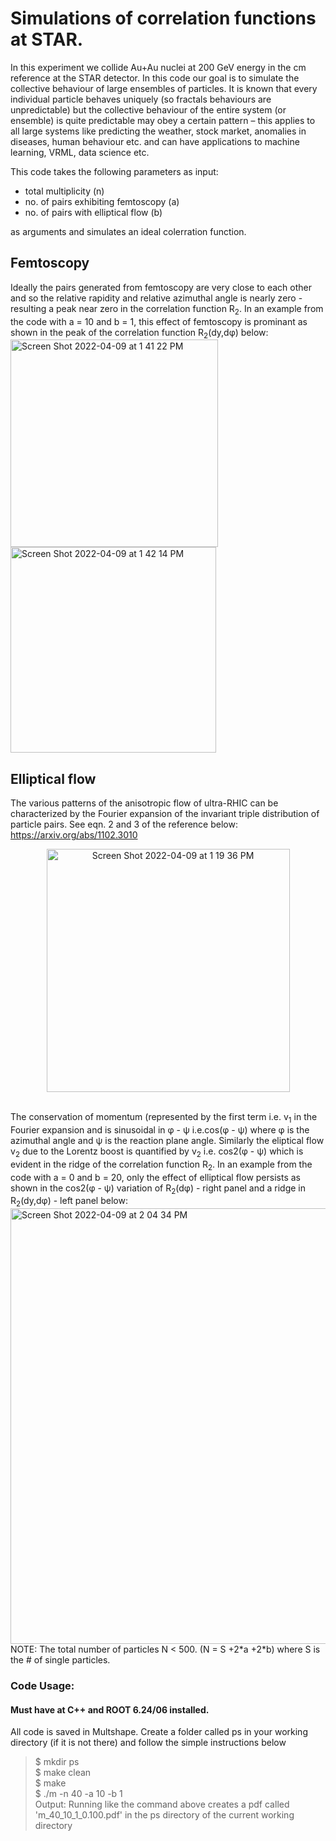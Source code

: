 # Simulations of correlation functions at STAR.
In this experiment we collide Au+Au nuclei at 200 GeV energy in the cm reference at the STAR detector. 
In this code our goal is to simulate the collective behaviour of large ensembles of particles. 
It is known that every individual particle behaves uniquely (so fractals behaviours are unpredictable) but the 
collective behaviour of the entire system (or ensemble) is quite predictable may obey a certain pattern – this applies to 
all large systems like predicting the weather, stock market, anomalies in diseases, human behaviour etc. and can have 
applications to machine learning, VRML, data science etc. 

This code takes the following parameters as input:
<ul>
  <li> total multiplicity (n)</li>

   <li> no. of pairs exhibiting femtoscopy (a) </li>
    <li> no. of pairs with elliptical flow (b) </li> </ul>
        as arguments 
and simulates an ideal colerration function. </br>

## Femtoscopy
Ideally the pairs generated from femtoscopy are very close to each other and 
so the relative rapidity and relative azimuthal angle is nearly zero - resulting a peak near zero in the correlation function R<sub>2</sub>.
In an example from the code with a = 10 and b = 1, this effect of femtoscopy is prominant as shown in the peak of the correlation function R<sub>2</sub>(dy,d&phi;) below:</br>
<img width="332" alt="Screen Shot 2022-04-09 at 1 41 22 PM" src="https://user-images.githubusercontent.com/27436642/162585361-8b4bea4c-ff44-4ce1-8c8a-a1a04aeefed1.png"><img width="329" alt="Screen Shot 2022-04-09 at 1 42 14 PM" src="https://user-images.githubusercontent.com/27436642/162585394-bbd82d52-b0ca-41d2-9469-d0a20ebf8116.png">

## Elliptical flow
The various patterns of the anisotropic flow of ultra-RHIC can be characterized by the Fourier expansion of the invariant 
triple distribution of particle pairs. See eqn. 2 and 3 of the reference below:</br>
https://arxiv.org/abs/1102.3010 <br>
<p align="center"><img width="389" alt="Screen Shot 2022-04-09 at 1 19 36 PM" src="https://user-images.githubusercontent.com/27436642/162584653-41f07d03-7dc6-4d85-837f-007e8c9f3e05.png"></p>
</br>The conservation of momentum (represented by the first term i.e. v<sub>1</sub> in the Fourier expansion and is sinusoidal in &phi; - &psi; i.e.cos(&phi; - &psi;)
where &phi; is the azimuthal angle and &psi; is the reaction plane angle.
Similarly the eliptical flow v<sub>2</sub> due to the Lorentz boost is quantified by v<sub>2</sub> i.e. cos2(&phi; - &psi;) which is evident in the ridge of the correlation function R<sub>2</sub>. In an example from the code with a = 0 and b = 20, only the effect of elliptical flow persists as shown in the cos2(&phi; - &psi;) variation of R<sub>2</sub>(d&phi;) - right panel and a ridge in R<sub>2</sub>(dy,d&phi;) - left panel below:</br>
<img width="697" alt="Screen Shot 2022-04-09 at 2 04 34 PM" src="https://user-images.githubusercontent.com/27436642/162586235-c5d3cb90-ae9d-4de5-abcc-c73070b558e9.png"></br>
NOTE: The total number of particles N < 500. (N = S +2*a +2*b) where S is the # of single particles.</br>

### Code Usage:</br>

#### Must have at C++ and ROOT 6.24/06  installed.
All code is saved in Multshape. Create a folder called ps in your working directory (if it is not there) and follow the simple instructions below</br>
> $ mkdir ps</br>
> $ make clean</br>
> $ make</br>
> $ ./m -n 40 -a 10 -b 1</br>
Output: 
Running like the command above creates a pdf called 'm_40_10_1_0.100.pdf' in the ps directory of the current working directory
